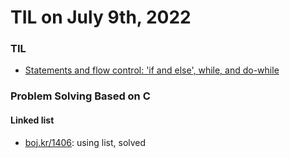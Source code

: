 # **TIL on July 9th, 2022**

### TIL
- [Statements and flow control: 'if and else', while, and do-while](../../../Languages/C/flow-control-07-09-2022.md)

### Problem Solving Based on C
#### Linked list
- [boj.kr/1406](../../../Problem%20Solving/boj/1406-1-07-08-2022.cpp): using list, solved